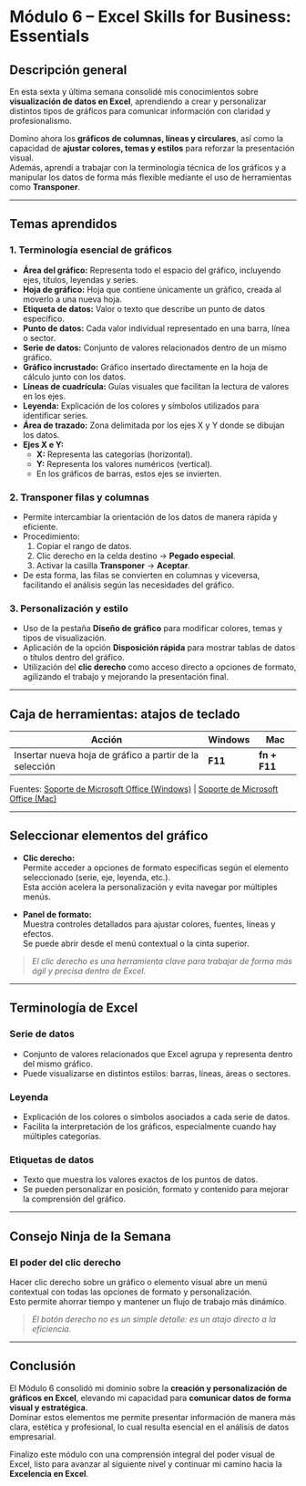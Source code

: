 # Módulo 6 – Excel Skills for Business: Essentials

## Descripción general

En esta sexta y última semana consolidé mis conocimientos sobre **visualización de datos en Excel**, aprendiendo a crear y personalizar distintos tipos de gráficos para comunicar información con claridad y profesionalismo.  

Domino ahora los **gráficos de columnas, líneas y circulares**, así como la capacidad de **ajustar colores, temas y estilos** para reforzar la presentación visual.  
Además, aprendí a trabajar con la terminología técnica de los gráficos y a manipular los datos de forma más flexible mediante el uso de herramientas como **Transponer**.  

---

## Temas aprendidos

### 1. Terminología esencial de gráficos
- **Área del gráfico:** Representa todo el espacio del gráfico, incluyendo ejes, títulos, leyendas y series.  
- **Hoja de gráfico:** Hoja que contiene únicamente un gráfico, creada al moverlo a una nueva hoja.  
- **Etiqueta de datos:** Valor o texto que describe un punto de datos específico.  
- **Punto de datos:** Cada valor individual representado en una barra, línea o sector.  
- **Serie de datos:** Conjunto de valores relacionados dentro de un mismo gráfico.  
- **Gráfico incrustado:** Gráfico insertado directamente en la hoja de cálculo junto con los datos.  
- **Líneas de cuadrícula:** Guías visuales que facilitan la lectura de valores en los ejes.  
- **Leyenda:** Explicación de los colores y símbolos utilizados para identificar series.  
- **Área de trazado:** Zona delimitada por los ejes X y Y donde se dibujan los datos.  
- **Ejes X e Y:**  
  - **X:** Representa las categorías (horizontal).  
  - **Y:** Representa los valores numéricos (vertical).  
  - En los gráficos de barras, estos ejes se invierten.  

### 2. Transponer filas y columnas
- Permite intercambiar la orientación de los datos de manera rápida y eficiente.  
- Procedimiento:
  1. Copiar el rango de datos.  
  2. Clic derecho en la celda destino → **Pegado especial**.  
  3. Activar la casilla **Transponer** → **Aceptar**.  
- De esta forma, las filas se convierten en columnas y viceversa, facilitando el análisis según las necesidades del gráfico.  

### 3. Personalización y estilo
- Uso de la pestaña **Diseño de gráfico** para modificar colores, temas y tipos de visualización.  
- Aplicación de la opción **Disposición rápida** para mostrar tablas de datos o títulos dentro del gráfico.  
- Utilización del **clic derecho** como acceso directo a opciones de formato, agilizando el trabajo y mejorando la presentación final.  

---

## Caja de herramientas: atajos de teclado

| Acción | Windows | Mac |
|--------|----------|------|
| Insertar nueva hoja de gráfico a partir de la selección | **F11** | **fn + F11** |

Fuentes: [Soporte de Microsoft Office (Windows)](https://support.microsoft.com/es-es/excel) | [Soporte de Microsoft Office (Mac)](https://support.microsoft.com/es-es/excel)

---

## Seleccionar elementos del gráfico

- **Clic derecho:**  
  Permite acceder a opciones de formato específicas según el elemento seleccionado (serie, eje, leyenda, etc.).  
  Esta acción acelera la personalización y evita navegar por múltiples menús.  

- **Panel de formato:**  
  Muestra controles detallados para ajustar colores, fuentes, líneas y efectos.  
  Se puede abrir desde el menú contextual o la cinta superior.  

> *El clic derecho es una herramienta clave para trabajar de forma más ágil y precisa dentro de Excel.*  

---

## Terminología de Excel

### Serie de datos
- Conjunto de valores relacionados que Excel agrupa y representa dentro del mismo gráfico.  
- Puede visualizarse en distintos estilos: barras, líneas, áreas o sectores.  

### Leyenda
- Explicación de los colores o símbolos asociados a cada serie de datos.  
- Facilita la interpretación de los gráficos, especialmente cuando hay múltiples categorías.  

### Etiquetas de datos
- Texto que muestra los valores exactos de los puntos de datos.  
- Se pueden personalizar en posición, formato y contenido para mejorar la comprensión del gráfico.  

---

## Consejo Ninja de la Semana 

### **El poder del clic derecho**
Hacer clic derecho sobre un gráfico o elemento visual abre un menú contextual con todas las opciones de formato y personalización.  
Esto permite ahorrar tiempo y mantener un flujo de trabajo más dinámico.  

> *El botón derecho no es un simple detalle: es un atajo directo a la eficiencia.*  

---

## Conclusión

El Módulo 6 consolidó mi dominio sobre la **creación y personalización de gráficos en Excel**, elevando mi capacidad para **comunicar datos de forma visual y estratégica**.  
Dominar estos elementos me permite presentar información de manera más clara, estética y profesional, lo cual resulta esencial en el análisis de datos empresarial.  

Finalizo este módulo con una comprensión integral del poder visual de Excel, listo para avanzar al siguiente nivel y continuar mi camino hacia la **Excelencia en Excel**.  
